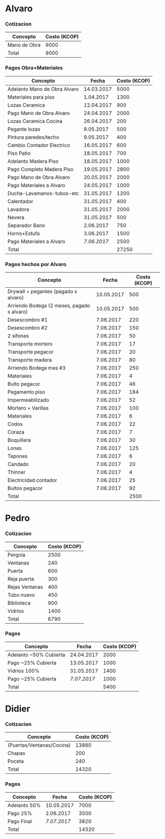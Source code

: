 # Alvaro

### Cotizacion
|Concepto |Costo (KCOP)|
| ------- | ----------- |
|Mano de Obra |  9000|
|Total |  9000|

### Pagos Obra+Materiales

|Concepto | Fecha | Costo (KCOP)|
| ------- | ------| ----------- |
| Adelanto Mano de Obra Alvaro | 14.03.2017 | 5000|
| Materiales para piso | 1.04.2017 | 1300|
| Lozas Ceramica | 12.04.2017 | 900|
| Pago Mano de Obra Alvaro | 24.04.2017 | 2000| 
| Lozas Ceramica Cocina | 26.04.2017 | 200|
| Pegante lozas | 9.05.2017| 500|
| Pintura paredes/techo | 9.05.2017| 400|
| Cambio Contador Electrico | 16.05.2017| 600|
| Piso Patio | 18.05.2017|700|
| Adelanto Madera Piso | 18.05.2017| 1000|
| Pago Completo Madera Piso | 19.05.2017| 2800|
| Pago Mano de Obra Alvaro| 20.05.2017| 2000|
| Pago Materiales a Alvaro | 24.05.2017 | 1000|
| Ducha-Lavamanos-tubos-etc | 31.05.2017| 1200|
| Calentador | 31.05.2017| 400|
| Lavadora | 31.05.2017| 2000|
| Nevera | 31.05.2017|500|
| Separador Bano | 2.06.2017|750|
| Horno+Estufa | 3.06.2017 | 1500|
| Pago Materiales a Alvaro | *7.06.2017*| 2500|
|Total | | 27250|

### Pagos hechos por Alvaro 

|Concepto | Fecha | Costo (KCOP)|
| ------- | ------| ----------- |
| Drywall + pegantes (pagado x alvaro)| 10.05.2017| 500|
| Arriendo Bodega (2 meses, pagado x alvaro) | 10.05.2017| 500|
| Desescombro #1 | 7.06.2017| 220|
| Desescombro #2 | 7.06.2017 | 150|
| 2 sifones | 7.06.2017| 50|
| Transporte mortero | 7.06.2017| 17|
| Transporte pegacor | 7.06.2017| 20|
| Transporte madera | 7.06.2017| 80|
| Arriendo Bodega mes #3 | 7.06.2017| 250|
| Materiales | 7.06.2017| 4|
| Bulto pegacor | 7.06.2017| 46|
| Pegamento piso | 7.06.2017| 184|
| Impermeabilizado | 7.06.2017| 52|
| Mortero + Varillas | 7.06.2017| 100|
| Materiales | 7.06.2017| 6|
| Codos | 7.06.2017| 22|
| Coraza| 7.06.2017| 7|
|Boquillera | 7.06.2017| 30|
| Lonas | 7.06.2017| 125|
| Tapones | 7.06.2017|6|
| Candado | 7.06.2017| 20|
| Thinner | 7.06.2017| 4|
| Electricidad contador | 7.06.2017| 25|
| Bultos pegacor | 7.06.2017| 92|
|Total | | 2500|


# Pedro 

### Cotizacion 
|Concepto |Costo (KCOP)|
| ------- | ----------- |
| Pergola | 2500|
| Ventanas | 240|
| Puerta| 600|
| Reja puerta | 300|
| Rejas Ventanas | 400|
| Tubo nuevo | 450|
| Biblioteca | 900|
| Vidrios | 1400|
|Total |  6790|

### Pagos 

|Concepto | Fecha | Costo (KCOP)|
| ------- | ------| ----------- |
| Adelanto ~50% Cubierta | 24.04.2017 | 2000|
| Pago ~25% Cubierta| 13.05.2017 | 1000|
| Vidrios 100% | 31.05.2017 | 1400|
| Pago ~25% Cubierta | *7.07.2017*| 1000|
|Total | | 5400|

# Didier 

### Cotizacion 
|Concepto |Costo (KCOP)|
| ------- | ----------- |
| (Puertas/Ventanas/Cocina) | 13880|
| Chapas | 200|
| Poceta | 240|
| Total | 14320| 


### Pagos

|Concepto | Fecha | Costo (KCOP)|
| ------- | ------| ----------- |
|Adelanto 50% | 10.05.2017 | 7000|
|Pago 25% | 2.06.2017| 3500|
| Pago Final | *7.07.2017* | 3820|
|Total | | 14320|

